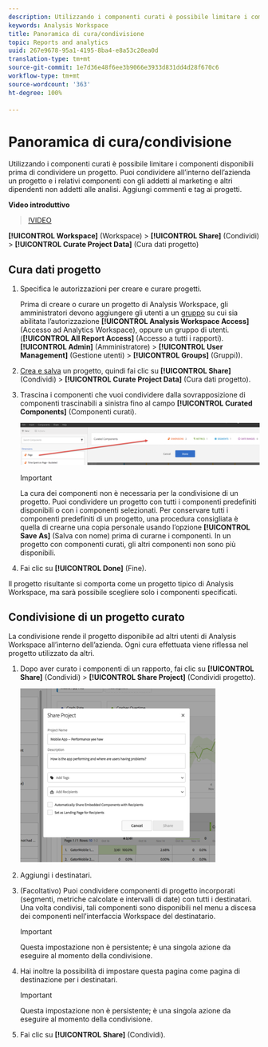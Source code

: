 ```yaml
---
description: Utilizzando i componenti curati è possibile limitare i componenti disponibili prima di condividere un progetto. Puoi condividere all’interno dell’azienda un progetto e i relativi componenti con gli addetti al marketing e altri dipendenti non addetti alle analisi. Aggiungi commenti e tag ai progetti.
keywords: Analysis Workspace
title: Panoramica di cura/condivisione
topic: Reports and analytics
uuid: 267e9678-95a1-4195-8ba4-e8a53c28ea0d
translation-type: tm+mt
source-git-commit: 1e7d36e48f6ee3b9066e3933d831dd4d28f670c6
workflow-type: tm+mt
source-wordcount: '363'
ht-degree: 100%

---
```



# Panoramica di cura/condivisione

Utilizzando i componenti curati è possibile limitare i componenti disponibili prima di condividere un progetto. Puoi condividere all’interno dell’azienda un progetto e i relativi componenti con gli addetti al marketing e altri dipendenti non addetti alle analisi. Aggiungi commenti e tag ai progetti.

**Video introduttivo**

>[!VIDEO](https://www.youtube.com/watch?v=LJJRskdmlOg&amp;index=79&amp;t=0s&amp;list=PL2tCx83mn7GuNnQdYGOtlyCu0V5mEZ8sS)

**[!UICONTROL Workspace]** (Workspace) > **[!UICONTROL Share]** (Condividi) > **[!UICONTROL Curate Project Data]** (Cura dati progetto)

## Cura dati progetto

1. Specifica le autorizzazioni per creare e curare progetti.

   Prima di creare o curare un progetto di Analysis Workspace, gli amministratori devono aggiungere gli utenti a un [gruppo](https://docs.adobe.com/content/help/it-IT/analytics/admin/user-product-management/user-groups/groups.html) su cui sia abilitata l’autorizzazione **[!UICONTROL Analysis Workspace Access]** (Accesso ad Analytics Workspace), oppure un gruppo di utenti. (**[!UICONTROL All Report Access]** (Accesso a tutti i rapporti). **[!UICONTROL Admin]** (Amministratore) > **[!UICONTROL User Management]** (Gestione utenti) > **[!UICONTROL Groups]** (Gruppi)).

1. [Crea e salva](/help/analyze/analysis-workspace/build-workspace-project/t-freeform-project.md) un progetto, quindi fai clic su **[!UICONTROL Share]** (Condividi) > **[!UICONTROL Curate Project Data]** (Cura dati progetto).
1. Trascina i componenti che vuoi condividere dalla sovrapposizione di componenti trascinabili a sinistra fino al campo **[!UICONTROL Curated Components]** (Componenti curati).

   ![](assets/curated-components.png)

   >[!IMPORTANT]
   >
   >La cura dei componenti non è necessaria per la condivisione di un progetto. Puoi condividere un progetto con tutti i componenti predefiniti disponibili o con i componenti selezionati. Per conservare tutti i componenti predefiniti di un progetto, una procedura consigliata è quella di crearne una copia personale usando l’opzione **[!UICONTROL Save As]** (Salva con nome) prima di curarne i componenti. In un progetto con componenti curati, gli altri componenti non sono più disponibili.

1. Fai clic su **[!UICONTROL Done]** (Fine).

Il progetto risultante si comporta come un progetto tipico di Analysis Workspace, ma sarà possibile scegliere solo i componenti specificati.

## Condivisione di un progetto curato

La condivisione rende il progetto disponibile ad altri utenti di Analysis Workspace all’interno dell’azienda. Ogni cura effettuata viene riflessa nel progetto utilizzato da altri.

1. Dopo aver curato i componenti di un rapporto, fai clic su **[!UICONTROL Share]** (Condividi) > **[!UICONTROL Share Project]** (Condividi progetto).

   ![](assets/share_component.png)

1. Aggiungi i destinatari.
1. (Facoltativo) Puoi condividere componenti di progetto incorporati (segmenti, metriche calcolate e intervalli di date) con tutti i destinatari. Una volta condivisi, tali componenti sono disponibili nel menu a discesa dei componenti nell’interfaccia Workspace del destinatario.

   >[!IMPORTANT]
   >
   >Questa impostazione non è persistente; è una singola azione da eseguire al momento della condivisione.

1. Hai inoltre la possibilità di impostare questa pagina come pagina di destinazione per i destinatari.

   >[!IMPORTANT]
   >
   >Questa impostazione non è persistente; è una singola azione da eseguire al momento della condivisione.

1. Fai clic su **[!UICONTROL Share]** (Condividi).
